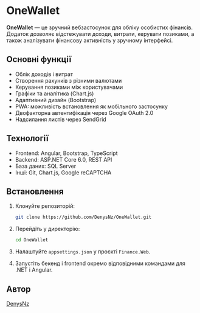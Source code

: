 # OneWallet

**OneWallet** — це зручний вебзастосунок для обліку особистих фінансів. Додаток дозволяє відстежувати доходи, витрати, керувати позиками, а також аналізувати фінансову активність у зручному інтерфейсі.

## Основні функції

- Облік доходів і витрат
- Створення рахунків з різними валютами
- Керування позиками між користувачами
- Графіки та аналітика (Chart.js)
- Адаптивний дизайн (Bootstrap)
- PWA: можливість встановлення як мобільного застосунку
- Двофакторна автентифікація через Google OAuth 2.0
- Надсилання листів через SendGrid

## Технології

- Frontend: Angular, Bootstrap, TypeScript
- Backend: ASP.NET Core 6.0, REST API
- База даних: SQL Server
- Інші: Git, Chart.js, Google reCAPTCHA

## Встановлення

1. Клонуйте репозиторій:

   ```bash
   git clone https://github.com/DenysNz/OneWallet.git
   ```

2. Перейдіть у директорію:

   ```bash
   cd OneWallet
   ```

3. Налаштуйте `appsettings.json` у проєкті `Finance.Web`.

4. Запустіть бекенд і frontend окремо відповідними командами для .NET і Angular.

## Автор

[DenysNz](https://github.com/DenysNz)
